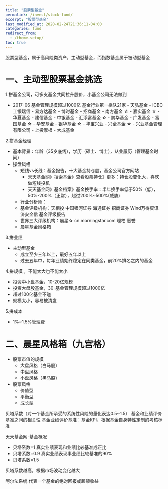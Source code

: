 ```yaml
---
title: "股票型基金"
permalink: /invest/stock-fund/
excerpt: "股票型基金"
last_modified_at: 2020-02-24T21:36:11-04:00
categories: fund
redirect_from:
  - /theme-setup/
toc: true
---
```


<!--
基金理财一课通
12课  
13课
14课
15课
-->

<div class="notice">
  <p>股票型基金，属于高风险类资产，主动型基金，而指数基金属于被动型基金 </p>
</div>

# 一、主动型股票基金挑选

1.拼基金公司，可多支基金共同拉升股价，小基金公司无法做到

- 2017-06 基金管理规模超过1000亿 基金行业第一梯队21家
      - 天弘基金
      - ICBC工银瑞信
      - 易方达基金
      - 博时基金
      - 招商基金
      - 南方基金  ☆
      - 嘉实基金  ☆
      - 华夏基金
      - 建信基金
      - 中银基金
      - 汇添富基金 ☆
      - 鹏华基金
      - 广发基金
      - 富国基金 ☆
      - 华安基金
      - 银华基金 ☆
      - 华宝兴业
      - 兴全基金 ☆
      - 兴业基金管理有限公司
      - 上投摩根
      - 大成基金
 
2.拼基金经理

- 基本背景：年龄（35岁底线），学历（硕士、博士），从业履历（管理基金时间）
- 操盘风格
  - 短线vs长线：基金报告，十大基金持仓股，基金公司官方网站
    - 天天基金网》搜索基金》查看股票持仓》更多：持仓股变化大，喜欢做短线投机
    - 天天基金网》基金档案》基金换手率：半年换手率低于50%（低），50%-200%（正常），超过200%~500%(威胁)
  - 行业分析师：
  - 基金评级机构：天相投  中国银河证券 海通证券 招商证券  Wind万得资讯 济安金信  基金评级报告
  - 世界三大评级机构：晨星☆ cn.morningstar.com   理柏  惠誉
  - 晨星基金风格箱

3.拼业绩

- 主动型基金
  - 成立至少三年以上，最好五年以上
  - 过去五年中，每年业绩始终稳定在同类基金，前20%排名之内的基金
     
4.拼规模 ，不能太大也不能太小

- 投资中小盘基金，10-20亿规模
- 投资大盘股基金，30-基金管理规模超过1000亿
- 超过100亿基金不碰
- 规模太小，容易被清盘
  
5.拼成本
  - 1%~1.5%管理费

# 二、晨星风格箱（九宫格）
  - 股票市值的规模
    - 大盘风格（白马股）
    - 中盘风格
    - 小盘风格（黑马股）
  - 股票风格
    - 价值型
    - 平衡型
    - 成长型

贝塔系数（对一个基金所承受的系统性风险的量化表达0.5~1.5）
基金和业绩评价基准之间的相关性
基金业绩评价基准：基金KPI，根据基金自身特性定制的考核标准

天天基金网-基金概况
- 贝塔系数=1  真实业绩表现和业绩比较基准成正比
- 贝塔系数=0.9  真实业绩表现事业绩比较基准的90%
- 贝塔系数=1.5

贝塔系数越高，根据市场波动变化越大

阿尔法系统 代表一个基金的绝对回报或超额收益
